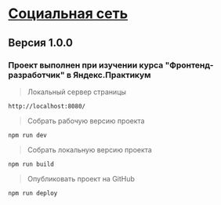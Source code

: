 # [Социальная сеть](https://tttatttu.github.io/project11)

## Версия 1.0.0

### Проект выполнен при изучении курса "Фронтенд-разработчик" в Яндекс.Практикум

> Локальный сервер страницы

```
http://localhost:8080/
```

> Собрать рабочую версию проекта

```
npm run dev
```

> Собрать локальную версию проекта

```
npm run build
```

> Опубликовать проект на GitHub

```
npm run deploy
```